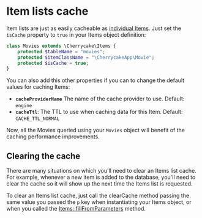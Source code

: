 # Item lists cache

Item lists are just as easily cacheable as [individual Items](item-cache.md). Just set the `isCache` property to `true` in your Items object definition:

```php
class Movies extends \Cherrycake\Items {
    protected $tableName = "movies";
    protected $itemClassName = "\CherrycakeApp\Movie";
    protected $isCache = true;
}
```

You can also add this other properties if you can to change the default values for caching Items:

* **`cacheProviderName`** The name of the cache provider to use. Default: `engine`
* **`cacheTtl`**: The TTL to use when caching data for this Item. Default: `CACHE_TTL_NORMAL`

Now, all the Movies queried using your `Movies` object will benefit of the caching performance improvements.

## Clearing the cache

There are many situations on which you'll need to clear an Items list cache. For example, whenever a new item is added to the database, you'll need to clear the cache so it will show up the next time the Items list is requested.

To clear an Items list cache, just call the clearCache method passing the same value you passed the `p` key when instantiating your Items object, or when you called the [Items::fillFromParameters](../../reference/core-classes/items/items-methods.md#fillfromparameters) method.

